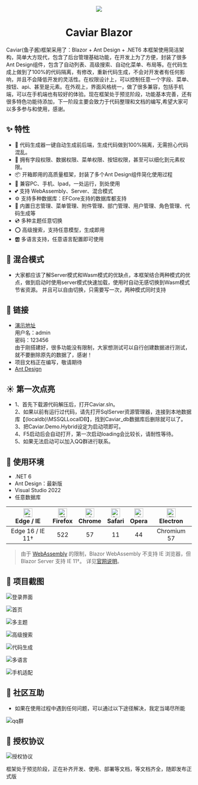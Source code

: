<p align="center">
  <a href="#">
    <img src="https://images.gitee.com/uploads/images/2021/0722/235619_37006555_1456276.png">
  </a>
</p>
<h1 align="center">Caviar Blazor</h1>
Caviar(鱼子酱)框架采用了：Blazor + Ant Design + .NET6 本框架使用简洁架构，简单大方现代，包含了后台管理基础功能，在开发上为了方便，封装了很多Ant Design组件，包含了自动列表、高级搜索、自动化菜单、布局等。在代码生成上做到了100%的代码隔离，有修改，重新代码生成，不会对开发者有任何影响，并且不会降低开发的灵活性。在权限设计上，可以控制任意一个字段、菜单、按钮、api、甚至是元素。在外观上，界面风格统一，做了很多兼容，包括手机端，可以在手机端也有较好的体验。现在框架处于预览阶段，功能基本完善，还有很多特色功能待添加，下一阶段主要会致力于代码整理和文档的编写,希望大家可以多多参与和使用，感谢。

## ✨ 特性  

- 🌈 代码生成器一键自动生成前后端，生成代码做到100%隔离，无需担心代码混乱。  
- 🏁 拥有字段权限、数据权限、菜单权限、按钮权限，甚至可以细化到元素权限。  
- 📦 开箱即用的高质量框架，封装了多个Ant Design组件简化使用过程
- 📱 兼容PC、手机、Ipad，一处运行，到处使用
- 💕 支持 WebAssembly、Server、混合模式
- ⚙️ 支持多种数据库：EFCore支持的数据库都支持
- 🎁 内置日志管理、菜单管理、附件管理、部门管理、用户管理、角色管理、代码生成等
- 💿 多种主题任意切换
- ⭕️ 高级搜索，支持任意模型，生成即用
- 🆎 多语言支持，任意语言配置即可使用

## 🍬 混合模式

- 大家都应该了解Server模式和Wasm模式的优缺点，本框架结合两种模式的优点，做到启动时使用server模式快速加载，使用时自动无感切换到Wasm模式节省资源。
并且可以自由切换，只需要写一次，两种模式同时支持

## 🔗 链接

- <a target='_blank' href='http://81.70.80.113/'>演示地址</a>  
  用户名：admin  
  密码：123456  
  由于刚搭建好，很多功能没有限制，大家想测试可以自行创建数据进行测试，就不要删除原先的数据了，感谢！  
- 项目文档正在编写，敬请期待
- [Ant Design](https://ant-design-blazor.gitee.io/zh-CN/)

## ☀️ 第一次点亮
- 1、首先下载源代码解压后，打开Caviar.sln。  
  2、如果以前有运行过代码，请先打开SqlServer资源管理器，连接到本地数据库【(localdb)\MSSQLLocalDB】，找到Caviar_db数据库后删除就可以了。  
  3、把Caviar.Demo.Hybrid设定为启动项即可。  
  4、F5启动后会自动打开，第一次启动loading会比较长，请耐性等待。  
  5、如果无法启动可以加入QQ群进行联系。  

## 🍡 使用环境

- .NET 6
- Ant Design：最新版
- Visual Studio 2022
- 任意数据库

| [<img src="https://cdn.jsdelivr.net/gh/alrra/browser-logos/src/edge/edge_48x48.png" alt="IE / Edge" width="24px" height="24px" />](http://godban.github.io/browsers-support-badges/)</br> Edge / IE | [<img src="https://cdn.jsdelivr.net/gh/alrra/browser-logos/src/firefox/firefox_48x48.png" alt="Firefox" width="24px" height="24px" />](http://godban.github.io/browsers-support-badges/)</br>Firefox | [<img src="https://cdn.jsdelivr.net/gh/alrra/browser-logos/src/chrome/chrome_48x48.png" alt="Chrome" width="24px" height="24px" />](http://godban.github.io/browsers-support-badges/)</br>Chrome | [<img src="https://cdn.jsdelivr.net/gh/alrra/browser-logos/src/safari/safari_48x48.png" alt="Safari" width="24px" height="24px" />](http://godban.github.io/browsers-support-badges/)</br>Safari | [<img src="https://cdn.jsdelivr.net/gh/alrra/browser-logos/src/opera/opera_48x48.png" alt="Opera" width="24px" height="24px" />](http://godban.github.io/browsers-support-badges/)</br>Opera | [<img src="https://cdn.jsdelivr.net/gh/alrra/browser-logos/src/electron/electron_48x48.png" alt="Electron" width="24px" height="24px" />](http://godban.github.io/browsers-support-badges/)</br>Electron |
| :-------------------------------------------------------------------------------------------------------------------------------------------------------------------------------------------------: | :--------------------------------------------------------------------------------------------------------------------------------------------------------------------------------------------------: | :----------------------------------------------------------------------------------------------------------------------------------------------------------------------------------------------: | :----------------------------------------------------------------------------------------------------------------------------------------------------------------------------------------------: | :------------------------------------------------------------------------------------------------------------------------------------------------------------------------------------------: | :------------------------------------------------------------------------------------------------------------------------------------------------------------------------------------------------------: |
|                                                                                          Edge 16 / IE 11†                                                                                           |                                                                                                 522                                                                                                  |                                                                                                57                                                                                                |                                                                                                11                                                                                                |                                                                                              44                                                                                              |                                                                                               Chromium 57                                                                                                |

> 由于 [WebAssembly](https://webassembly.org) 的限制，Blazor WebAssembly 不支持 IE 浏览器，但 Blazor Server 支持 IE 11†。 详见[官网说明](https://docs.microsoft.com/en-us/aspnet/core/blazor/supported-platforms?view=aspnetcore-3.1&WT.mc_id=DT-MVP-5003987)。

## 🏁 项目截图

![登录界面](Docs/Images/login.png)

![首页](Docs/Images/home.png)

![多主题](Docs/Images/theme.png)

![高级搜索](Docs/Images/AdvancedQuery.png)

![代码生成](Docs/Images/CodeGeneration.png)

![多语言](Docs/Images/language.png)

![手机适配](Docs/Images/phone.png)


## 🍻 社区互助

- 如果在使用过程中遇到任何问题，可以通过以下途径解决，我定当竭尽所能

![qq群](https://images.gitee.com/uploads/images/2021/0723/143814_11a0a270_1456276.png "屏幕截图.png")

## 🌠 授权协议

![授权协议](https://images.gitee.com/uploads/images/2021/0723/144214_9f81ab38_1456276.png "屏幕截图.png")

框架处于预览阶段，正在补齐开发、使用、部署等文档，等文档齐全，随即发布正式版
